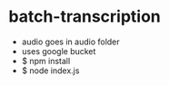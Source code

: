 # batch-transcription
* audio goes in audio folder
* uses google bucket
* $ npm install
* $ node index.js

